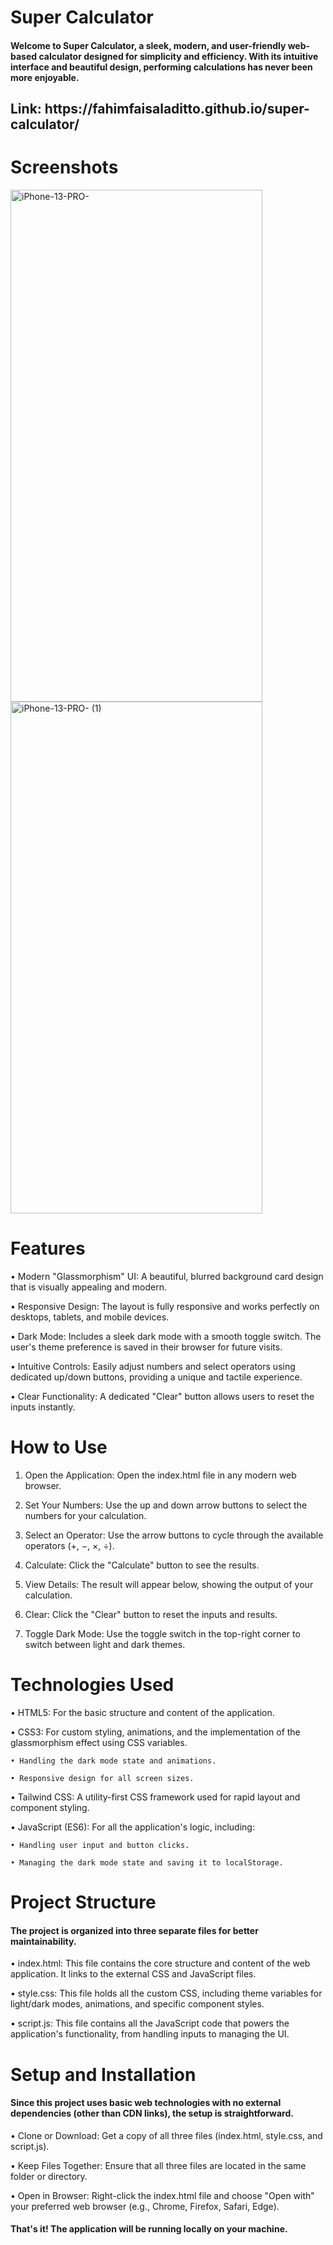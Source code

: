 # Super Calculator
<h4 align="left">Welcome to Super Calculator, a sleek, modern, and user-friendly web-based calculator designed for simplicity and efficiency. With its intuitive interface and beautiful design, performing calculations has never been more enjoyable.</h4>
<h2 align="left">Link: https://fahimfaisaladitto.github.io/super-calculator/ </h2>

# Screenshots 
<img width="403" height="819" alt="iPhone-13-PRO-" src="https://github.com/user-attachments/assets/032c2092-2ee3-4eea-9d46-b819c242f5c4" />
<img width="403" height="819" alt="iPhone-13-PRO- (1)" src="https://github.com/user-attachments/assets/fcb22e09-c2da-4721-8ea8-a4b2af44c1f3" />


# Features
• Modern "Glassmorphism" UI: A beautiful, blurred background card design that is visually appealing and modern.

• Responsive Design: The layout is fully responsive and works perfectly on desktops, tablets, and mobile devices.

• Dark Mode: Includes a sleek dark mode with a smooth toggle switch. The user's theme preference is saved in their browser for future visits.

• Intuitive Controls: Easily adjust numbers and select operators using dedicated up/down buttons, providing a unique and tactile experience.

• Clear Functionality: A dedicated "Clear" button allows users to reset the inputs instantly.

# How to Use
1. Open the Application: Open the index.html file in any modern web browser.

2. Set Your Numbers: Use the up and down arrow buttons to select the numbers for your calculation.

3. Select an Operator: Use the arrow buttons to cycle through the available operators (+, −, ×, ÷).

4. Calculate: Click the "Calculate" button to see the results.

5. View Details: The result will appear below, showing the output of your calculation.

6. Clear: Click the "Clear" button to reset the inputs and results.

7. Toggle Dark Mode: Use the toggle switch in the top-right corner to switch between light and dark themes.

# Technologies Used
• HTML5: For the basic structure and content of the application.

• CSS3: For custom styling, animations, and the implementation of the glassmorphism effect using CSS variables.

    • Handling the dark mode state and animations.

    • Responsive design for all screen sizes.

• Tailwind CSS: A utility-first CSS framework used for rapid layout and component styling.

• JavaScript (ES6): For all the application's logic, including:

    • Handling user input and button clicks.

    • Managing the dark mode state and saving it to localStorage.

# Project Structure
<h4 align="left">The project is organized into three separate files for better maintainability. </h4>

• index.html: This file contains the core structure and content of the web application. It links to the external CSS and JavaScript files.

• style.css: This file holds all the custom CSS, including theme variables for light/dark modes, animations, and specific component styles.

• script.js: This file contains all the JavaScript code that powers the application's functionality, from handling inputs to managing the UI.

# Setup and Installation
<h4 align="left">Since this project uses basic web technologies with no external dependencies (other than CDN links), the setup is straightforward. </h4>

• Clone or Download: Get a copy of all three files (index.html, style.css, and script.js).

• Keep Files Together: Ensure that all three files are located in the same folder or directory.

• Open in Browser: Right-click the index.html file and choose "Open with" your preferred web browser (e.g., Chrome, Firefox, Safari, Edge).

<h4 align="left">That's it! The application will be running locally on your machine. </h4>
